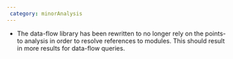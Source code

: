 ```yaml
---
 category: minorAnalysis
---
```

 * The data-flow library has been rewritten to no longer rely on the points-to analysis in order to
   resolve references to modules. This should result in more results for data-flow queries.

